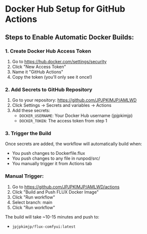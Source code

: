 # Docker Hub Setup for GitHub Actions

## Steps to Enable Automatic Docker Builds:

### 1. Create Docker Hub Access Token
1. Go to https://hub.docker.com/settings/security
2. Click "New Access Token"
3. Name it "GitHub Actions"
4. Copy the token (you'll only see it once!)

### 2. Add Secrets to GitHub Repository
1. Go to your repository: https://github.com/JPJPKIMJP/AMLWD
2. Click Settings → Secrets and variables → Actions
3. Add these secrets:
   - `DOCKER_USERNAME`: Your Docker Hub username (jpjpkimjp)
   - `DOCKER_TOKEN`: The access token from step 1

### 3. Trigger the Build
Once secrets are added, the workflow will automatically build when:
- You push changes to Dockerfile.flux
- You push changes to any file in runpod/src/
- You manually trigger it from Actions tab

### Manual Trigger:
1. Go to https://github.com/JPJPKIMJP/AMLWD/actions
2. Click "Build and Push FLUX Docker Image"
3. Click "Run workflow"
4. Select branch: main
5. Click "Run workflow"

The build will take ~10-15 minutes and push to:
- `jpjpkimjp/flux-comfyui:latest`